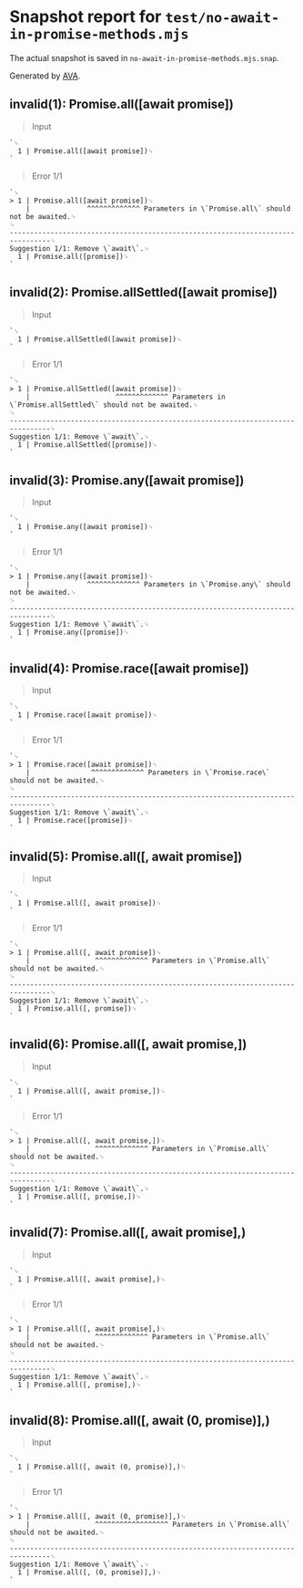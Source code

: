 # Snapshot report for `test/no-await-in-promise-methods.mjs`

The actual snapshot is saved in `no-await-in-promise-methods.mjs.snap`.

Generated by [AVA](https://avajs.dev).

## invalid(1): Promise.all([await promise])

> Input

    `␊
      1 | Promise.all([await promise])␊
    `

> Error 1/1

    `␊
    > 1 | Promise.all([await promise])␊
        |              ^^^^^^^^^^^^^ Parameters in \`Promise.all\` should not be awaited.␊
    ␊
    --------------------------------------------------------------------------------␊
    Suggestion 1/1: Remove \`await\`.␊
      1 | Promise.all([promise])␊
    `

## invalid(2): Promise.allSettled([await promise])

> Input

    `␊
      1 | Promise.allSettled([await promise])␊
    `

> Error 1/1

    `␊
    > 1 | Promise.allSettled([await promise])␊
        |                     ^^^^^^^^^^^^^ Parameters in \`Promise.allSettled\` should not be awaited.␊
    ␊
    --------------------------------------------------------------------------------␊
    Suggestion 1/1: Remove \`await\`.␊
      1 | Promise.allSettled([promise])␊
    `

## invalid(3): Promise.any([await promise])

> Input

    `␊
      1 | Promise.any([await promise])␊
    `

> Error 1/1

    `␊
    > 1 | Promise.any([await promise])␊
        |              ^^^^^^^^^^^^^ Parameters in \`Promise.any\` should not be awaited.␊
    ␊
    --------------------------------------------------------------------------------␊
    Suggestion 1/1: Remove \`await\`.␊
      1 | Promise.any([promise])␊
    `

## invalid(4): Promise.race([await promise])

> Input

    `␊
      1 | Promise.race([await promise])␊
    `

> Error 1/1

    `␊
    > 1 | Promise.race([await promise])␊
        |               ^^^^^^^^^^^^^ Parameters in \`Promise.race\` should not be awaited.␊
    ␊
    --------------------------------------------------------------------------------␊
    Suggestion 1/1: Remove \`await\`.␊
      1 | Promise.race([promise])␊
    `

## invalid(5): Promise.all([, await promise])

> Input

    `␊
      1 | Promise.all([, await promise])␊
    `

> Error 1/1

    `␊
    > 1 | Promise.all([, await promise])␊
        |                ^^^^^^^^^^^^^ Parameters in \`Promise.all\` should not be awaited.␊
    ␊
    --------------------------------------------------------------------------------␊
    Suggestion 1/1: Remove \`await\`.␊
      1 | Promise.all([, promise])␊
    `

## invalid(6): Promise.all([, await promise,])

> Input

    `␊
      1 | Promise.all([, await promise,])␊
    `

> Error 1/1

    `␊
    > 1 | Promise.all([, await promise,])␊
        |                ^^^^^^^^^^^^^ Parameters in \`Promise.all\` should not be awaited.␊
    ␊
    --------------------------------------------------------------------------------␊
    Suggestion 1/1: Remove \`await\`.␊
      1 | Promise.all([, promise,])␊
    `

## invalid(7): Promise.all([, await promise],)

> Input

    `␊
      1 | Promise.all([, await promise],)␊
    `

> Error 1/1

    `␊
    > 1 | Promise.all([, await promise],)␊
        |                ^^^^^^^^^^^^^ Parameters in \`Promise.all\` should not be awaited.␊
    ␊
    --------------------------------------------------------------------------------␊
    Suggestion 1/1: Remove \`await\`.␊
      1 | Promise.all([, promise],)␊
    `

## invalid(8): Promise.all([, await (0, promise)],)

> Input

    `␊
      1 | Promise.all([, await (0, promise)],)␊
    `

> Error 1/1

    `␊
    > 1 | Promise.all([, await (0, promise)],)␊
        |                ^^^^^^^^^^^^^^^^^^ Parameters in \`Promise.all\` should not be awaited.␊
    ␊
    --------------------------------------------------------------------------------␊
    Suggestion 1/1: Remove \`await\`.␊
      1 | Promise.all([, (0, promise)],)␊
    `
